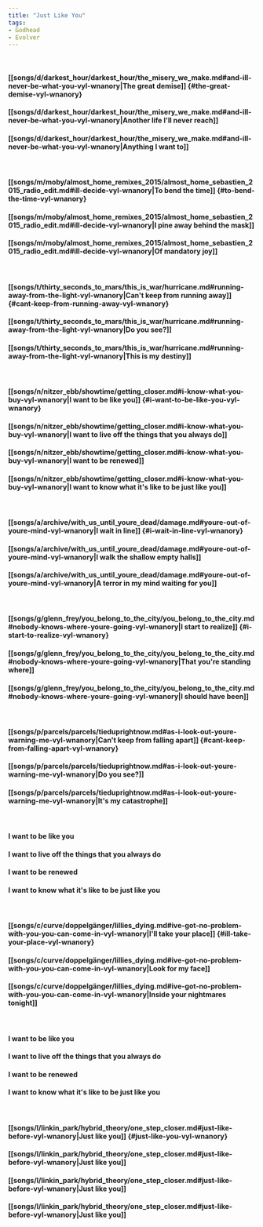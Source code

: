 ```yaml
---
title: "Just Like You"
tags:
- Godhead
- Evolver
---
```

&nbsp;
#### [[songs/d/darkest_hour/darkest_hour/the_misery_we_make.md#and-ill-never-be-what-you-vyl-wnanory|The great demise]] {#the-great-demise-vyl-wnanory}
#### [[songs/d/darkest_hour/darkest_hour/the_misery_we_make.md#and-ill-never-be-what-you-vyl-wnanory|Another life I'll never reach]]
#### [[songs/d/darkest_hour/darkest_hour/the_misery_we_make.md#and-ill-never-be-what-you-vyl-wnanory|Anything I want to]]
&nbsp;
#### [[songs/m/moby/almost_home_remixes_2015/almost_home_sebastien_2015_radio_edit.md#ill-decide-vyl-wnanory|To bend the time]] {#to-bend-the-time-vyl-wnanory}
#### [[songs/m/moby/almost_home_remixes_2015/almost_home_sebastien_2015_radio_edit.md#ill-decide-vyl-wnanory|I pine away behind the mask]]
#### [[songs/m/moby/almost_home_remixes_2015/almost_home_sebastien_2015_radio_edit.md#ill-decide-vyl-wnanory|Of mandatory joy]]
&nbsp;
#### [[songs/t/thirty_seconds_to_mars/this_is_war/hurricane.md#running-away-from-the-light-vyl-wnanory|Can't keep from running away]] {#cant-keep-from-running-away-vyl-wnanory}
#### [[songs/t/thirty_seconds_to_mars/this_is_war/hurricane.md#running-away-from-the-light-vyl-wnanory|Do you see?]]
#### [[songs/t/thirty_seconds_to_mars/this_is_war/hurricane.md#running-away-from-the-light-vyl-wnanory|This is my destiny]]
&nbsp;
#### [[songs/n/nitzer_ebb/showtime/getting_closer.md#i-know-what-you-buy-vyl-wnanory|I want to be like you]] {#i-want-to-be-like-you-vyl-wnanory}
#### [[songs/n/nitzer_ebb/showtime/getting_closer.md#i-know-what-you-buy-vyl-wnanory|I want to live off the things that you always do]]
#### [[songs/n/nitzer_ebb/showtime/getting_closer.md#i-know-what-you-buy-vyl-wnanory|I want to be renewed]]
#### [[songs/n/nitzer_ebb/showtime/getting_closer.md#i-know-what-you-buy-vyl-wnanory|I want to know what it's like to be just like you]]
&nbsp;
#### [[songs/a/archive/with_us_until_youre_dead/damage.md#youre-out-of-youre-mind-vyl-wnanory|I wait in line]] {#i-wait-in-line-vyl-wnanory}
#### [[songs/a/archive/with_us_until_youre_dead/damage.md#youre-out-of-youre-mind-vyl-wnanory|I walk the shallow empty halls]]
#### [[songs/a/archive/with_us_until_youre_dead/damage.md#youre-out-of-youre-mind-vyl-wnanory|A terror in my mind waiting for you]]
&nbsp;
#### [[songs/g/glenn_frey/you_belong_to_the_city/you_belong_to_the_city.md#nobody-knows-where-youre-going-vyl-wnanory|I start to realize]] {#i-start-to-realize-vyl-wnanory}
#### [[songs/g/glenn_frey/you_belong_to_the_city/you_belong_to_the_city.md#nobody-knows-where-youre-going-vyl-wnanory|That you're standing where]]
#### [[songs/g/glenn_frey/you_belong_to_the_city/you_belong_to_the_city.md#nobody-knows-where-youre-going-vyl-wnanory|I should have been]]
&nbsp;
#### [[songs/p/parcels/parcels/tieduprightnow.md#as-i-look-out-youre-warning-me-vyl-wnanory|Can't keep from falling apart]] {#cant-keep-from-falling-apart-vyl-wnanory}
#### [[songs/p/parcels/parcels/tieduprightnow.md#as-i-look-out-youre-warning-me-vyl-wnanory|Do you see?]]
#### [[songs/p/parcels/parcels/tieduprightnow.md#as-i-look-out-youre-warning-me-vyl-wnanory|It's my catastrophe]]
&nbsp;
#### I want to be like you
#### I want to live off the things that you always do
#### I want to be renewed
#### I want to know what it's like to be just like you
&nbsp;
#### [[songs/c/curve/doppelgänger/lillies_dying.md#ive-got-no-problem-with-you-you-can-come-in-vyl-wnanory|I'll take your place]] {#ill-take-your-place-vyl-wnanory}
#### [[songs/c/curve/doppelgänger/lillies_dying.md#ive-got-no-problem-with-you-you-can-come-in-vyl-wnanory|Look for my face]]
#### [[songs/c/curve/doppelgänger/lillies_dying.md#ive-got-no-problem-with-you-you-can-come-in-vyl-wnanory|Inside your nightmares tonight]]
&nbsp;
#### I want to be like you
#### I want to live off the things that you always do
#### I want to be renewed
#### I want to know what it's like to be just like you
&nbsp;
#### [[songs/l/linkin_park/hybrid_theory/one_step_closer.md#just-like-before-vyl-wnanory|Just like you]] {#just-like-you-vyl-wnanory}
#### [[songs/l/linkin_park/hybrid_theory/one_step_closer.md#just-like-before-vyl-wnanory|Just like you]]
#### [[songs/l/linkin_park/hybrid_theory/one_step_closer.md#just-like-before-vyl-wnanory|Just like you]]
#### [[songs/l/linkin_park/hybrid_theory/one_step_closer.md#just-like-before-vyl-wnanory|Just like you]]

